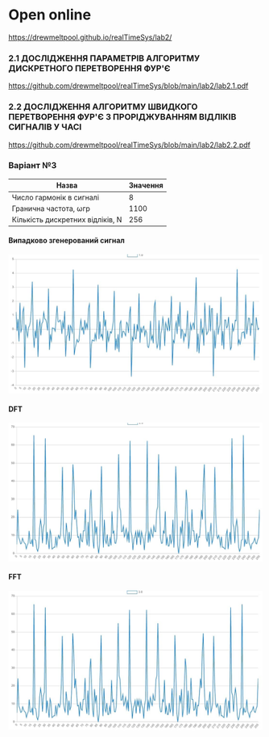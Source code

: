 # Open online
https://drewmeltpool.github.io/realTimeSys/lab2/

### 2.1 ДОСЛІДЖЕННЯ ПАРАМЕТРІВ АЛГОРИТМУ ДИСКРЕТНОГО ПЕРЕТВОРЕННЯ ФУР'Є
https://github.com/drewmeltpool/realTimeSys/blob/main/lab2/lab2.1.pdf
### 2.2 ДОСЛІДЖЕННЯ АЛГОРИТМУ ШВИДКОГО ПЕРЕТВОРЕННЯ ФУР'Є З ПРОРІДЖУВАННЯМ ВІДЛІКІВ СИГНАЛІВ У ЧАСІ
https://github.com/drewmeltpool/realTimeSys/blob/main/lab2/lab2.2.pdf

### Варіант №3
Назва                               |Значення
------------------------------------|-------
Число гармонік в сигналі            | 8
Гранична частота, ωгр               | 1100
Кількість дискретних відліків, N    | 256

####  Випадково згенерований сигнал
![](img/signal.jpg)

#### DFT
![](img/dft.jpg)

#### FFT
![](img/fft.jpg)
